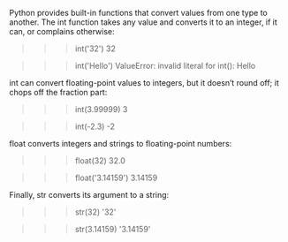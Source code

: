Python provides built-in functions that convert values from one type to another. The int
function takes any value and converts it to an integer, if it can, or complains otherwise:

>>> int('32')
>>>32

>>> int('Hello')
ValueError: invalid literal for int(): Hello

int can convert floating-point values to integers, but it doesn’t round off; it chops off the
fraction part:
>>> int(3.99999)
3

>>> int(-2.3)
-2

float converts integers and strings to floating-point numbers:

>>> float(32)
32.0

>>> float('3.14159')
3.14159

Finally, str converts its argument to a string:
>>> str(32)
'32'

>>> str(3.14159)
'3.14159'

